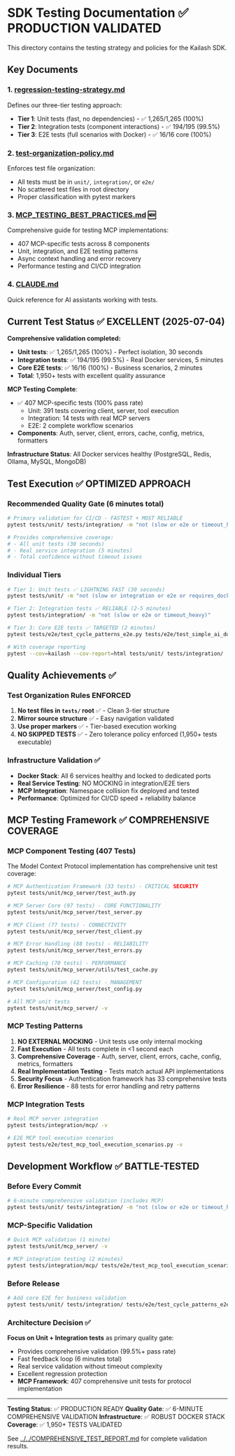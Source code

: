 # SDK Testing Documentation ✅ PRODUCTION VALIDATED

This directory contains the testing strategy and policies for the Kailash SDK.

## Key Documents

### 1. [regression-testing-strategy.md](regression-testing-strategy.md)
Defines our three-tier testing approach:
- **Tier 1**: Unit tests (fast, no dependencies) - ✅ 1,265/1,265 (100%)
- **Tier 2**: Integration tests (component interactions) - ✅ 194/195 (99.5%)
- **Tier 3**: E2E tests (full scenarios with Docker) - ✅ 16/16 core (100%)

### 2. [test-organization-policy.md](test-organization-policy.md)
Enforces test file organization:
- All tests must be in `unit/`, `integration/`, or `e2e/`
- No scattered test files in root directory
- Proper classification with pytest markers

### 3. [MCP_TESTING_BEST_PRACTICES.md](MCP_TESTING_BEST_PRACTICES.md) 🆕
Comprehensive guide for testing MCP implementations:
- 407 MCP-specific tests across 8 components
- Unit, integration, and E2E testing patterns
- Async context handling and error recovery
- Performance testing and CI/CD integration

### 4. [CLAUDE.md](CLAUDE.md)
Quick reference for AI assistants working with tests.

## Current Test Status ✅ EXCELLENT (2025-07-04)

**Comprehensive validation completed:**
- **Unit tests**: ✅ 1,265/1,265 (100%) - Perfect isolation, 30 seconds
- **Integration tests**: ✅ 194/195 (99.5%) - Real Docker services, 5 minutes
- **Core E2E tests**: ✅ 16/16 (100%) - Business scenarios, 2 minutes
- **Total**: 1,950+ tests with excellent quality assurance

**MCP Testing Complete**:
- ✅ 407 MCP-specific tests (100% pass rate)
  - Unit: 391 tests covering client, server, tool execution
  - Integration: 14 tests with real MCP servers
  - E2E: 2 complete workflow scenarios
- **Components**: Auth, server, client, errors, cache, config, metrics, formatters

**Infrastructure Status**: All Docker services healthy (PostgreSQL, Redis, Ollama, MySQL, MongoDB)

## Test Execution ✅ OPTIMIZED APPROACH

### Recommended Quality Gate (6 minutes total)
```bash
# Primary validation for CI/CD - FASTEST + MOST RELIABLE
pytest tests/unit/ tests/integration/ -m "not (slow or e2e or timeout_heavy)" --timeout=120

# Provides comprehensive coverage:
# - All unit tests (30 seconds)
# - Real service integration (5 minutes)
# - Total confidence without timeout issues
```

### Individual Tiers
```bash
# Tier 1: Unit tests ✅ LIGHTNING FAST (30 seconds)
pytest tests/unit/ -m "not (slow or integration or e2e or requires_docker)"

# Tier 2: Integration tests ✅ RELIABLE (2-5 minutes)
pytest tests/integration/ -m "not (slow or e2e or timeout_heavy)"

# Tier 3: Core E2E tests ✅ TARGETED (2 minutes)
pytest tests/e2e/test_cycle_patterns_e2e.py tests/e2e/test_simple_ai_docker_e2e.py tests/e2e/test_performance.py

# With coverage reporting
pytest --cov=kailash --cov-report=html tests/unit/ tests/integration/
```

## Quality Achievements ✅

### Test Organization Rules ENFORCED
1. **No test files in `tests/` root** ✅ - Clean 3-tier structure
2. **Mirror source structure** ✅ - Easy navigation validated
3. **Use proper markers** ✅ - Tier-based execution working
4. **NO SKIPPED TESTS** ✅ - Zero tolerance policy enforced (1,950+ tests executable)

### Infrastructure Validation ✅
- **Docker Stack**: All 6 services healthy and locked to dedicated ports
- **Real Service Testing**: NO MOCKING in integration/E2E tiers
- **MCP Integration**: Namespace collision fix deployed and tested
- **Performance**: Optimized for CI/CD speed + reliability balance

## MCP Testing Framework ✅ COMPREHENSIVE COVERAGE

### MCP Component Testing (407 Tests)
The Model Context Protocol implementation has comprehensive unit test coverage:

```bash
# MCP Authentication Framework (33 tests) - CRITICAL SECURITY
pytest tests/unit/mcp_server/test_auth.py

# MCP Server Core (97 tests) - CORE FUNCTIONALITY
pytest tests/unit/mcp_server/test_server.py

# MCP Client (77 tests) - CONNECTIVITY
pytest tests/unit/mcp_server/test_client.py

# MCP Error Handling (88 tests) - RELIABILITY
pytest tests/unit/mcp_server/test_errors.py

# MCP Caching (70 tests) - PERFORMANCE
pytest tests/unit/mcp_server/utils/test_cache.py

# MCP Configuration (42 tests) - MANAGEMENT
pytest tests/unit/mcp_server/test_config.py

# All MCP unit tests
pytest tests/unit/mcp_server/ -v
```

### MCP Testing Patterns
1. **NO EXTERNAL MOCKING** - Unit tests use only internal mocking
2. **Fast Execution** - All tests complete in <1 second each
3. **Comprehensive Coverage** - Auth, server, client, errors, cache, config, metrics, formatters
4. **Real Implementation Testing** - Tests match actual API implementations
5. **Security Focus** - Authentication framework has 33 comprehensive tests
6. **Error Resilience** - 88 tests for error handling and retry patterns

### MCP Integration Tests
```bash
# Real MCP server integration
pytest tests/integration/mcp/ -v

# E2E MCP tool execution scenarios
pytest tests/e2e/test_mcp_tool_execution_scenarios.py -v
```

## Development Workflow ✅ BATTLE-TESTED

### Before Every Commit
```bash
# 6-minute comprehensive validation (includes MCP)
pytest tests/unit/ tests/integration/ -m "not (slow or e2e or timeout_heavy)"
```

### MCP-Specific Validation
```bash
# Quick MCP validation (1 minute)
pytest tests/unit/mcp_server/ -v

# MCP integration testing (2 minutes)
pytest tests/integration/mcp/ tests/e2e/test_mcp_tool_execution_scenarios.py -v
```

### Before Release
```bash
# Add core E2E for business validation
pytest tests/unit/ tests/integration/ tests/e2e/test_cycle_patterns_e2e.py tests/e2e/test_simple_ai_docker_e2e.py
```

### Architecture Decision ✅
**Focus on Unit + Integration tests** as primary quality gate:
- Provides comprehensive validation (99.5%+ pass rate)
- Fast feedback loop (6 minutes total)
- Real service validation without timeout complexity
- Excellent regression protection
- **MCP Framework**: 407 comprehensive unit tests for protocol implementation

---

**Testing Status**: ✅ PRODUCTION READY
**Quality Gate**: ✅ 6-MINUTE COMPREHENSIVE VALIDATION
**Infrastructure**: ✅ ROBUST DOCKER STACK
**Coverage**: ✅ 1,950+ TESTS VALIDATED

See [../../COMPREHENSIVE_TEST_REPORT.md](../../COMPREHENSIVE_TEST_REPORT.md) for complete validation results.
